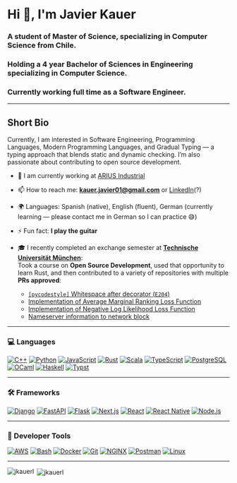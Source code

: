 # Hi 👋, I'm Javier Kauer

### A student of Master of Science, specializing in Computer Science from Chile.  
### Holding a 4 year Bachelor of Sciences in Engineering specializing in Computer Science.  
### Currently working full time as a Software Engineer.

---

## Short Bio

Currently, I am interested in Software Engineering, Programming Languages, Modern Programming Languages, and Gradual Typing — a typing approach that blends static and dynamic checking. I’m also passionate about contributing to open source development.

- 🔭 I am currently working at [ARIUS Industrial](http://www.arius.cl)

- 📫 How to reach me: **kauer.javier01@gmail.com** or [LinkedIn](https://linkedin.com/in/javier-kauer)(?)

- 🌍 Languages: Spanish (native), English (fluent), German (currently learning — please contact me in German so I can practice 😅)

- ⚡ Fun fact: **I play the guitar**

- 🎓 I recently completed an exchange semester at [**Technische Universität München**](https://www.tum.de/):  
  Took a course on **Open Source Development**, used that opportunity to learn Rust, and then contributed to a variety of repositories with multiple **PRs approved**:  
  - [`[pycodestyle]` Whitespace after decorator (`E204`)](https://github.com/astral-sh/ruff/pull/12140)  
  - [Implementation of Average Marginal Ranking Loss Function](https://github.com/TheAlgorithms/Rust/pull/742)  
  - [Implementation of Negative Log Likelihood Loss Function](https://github.com/TheAlgorithms/Rust/pull/734)  
  - [Nameserver information to network block](https://github.com/greshake/i3status-rust/pull/2058)

---

### 💻 Languages

[![C++](https://img.shields.io/badge/C++-00599C?style=for-the-badge&logo=c%2B%2B&logoColor=white)](https://www.w3schools.com/cpp/)
[![Python](https://img.shields.io/badge/Python-3670A0?style=for-the-badge&logo=python&logoColor=ffdd54)](https://www.python.org)
[![JavaScript](https://img.shields.io/badge/JavaScript-F7DF1E?style=for-the-badge&logo=javascript&logoColor=black)](https://developer.mozilla.org/en-US/docs/Web/JavaScript)
[![Rust](https://img.shields.io/badge/Rust-000000?style=for-the-badge&logo=rust&logoColor=white)](https://www.rust-lang.org)
[![Scala](https://img.shields.io/badge/Scala-DC322F?style=for-the-badge&logo=scala&logoColor=white)](https://www.scala-lang.org)
[![TypeScript](https://img.shields.io/badge/TypeScript-3178C6?style=for-the-badge&logo=typescript&logoColor=white)](https://www.typescriptlang.org/)
[![PostgreSQL](https://img.shields.io/badge/PostgreSQL-4169E1?style=for-the-badge&logo=postgresql&logoColor=white)](https://www.postgresql.org)
[![OCaml](https://img.shields.io/badge/OCaml-3be133?style=for-the-badge&logo=ocaml&logoColor=white)](https://ocaml.org/)
[![Haskell](https://img.shields.io/badge/Haskell-5e5086?style=for-the-badge&logo=haskell&logoColor=white)](https://www.haskell.org/)
[![Typst](https://img.shields.io/badge/typst-239DAD.svg?style=for-the-badge&logo=typst&logoColor=white)](https://typst.app/)

---

### 🛠️ Frameworks

[![Django](https://img.shields.io/badge/Django-092E20?style=for-the-badge&logo=django&logoColor=white)](https://www.djangoproject.com/)
[![FastAPI](https://img.shields.io/badge/FastAPI-005571?style=for-the-badge&logo=fastapi)](https://fastapi.tiangolo.com/)
[![Flask](https://img.shields.io/badge/Flask-000000?style=for-the-badge&logo=flask&logoColor=white)](https://flask.palletsprojects.com/)
[![Next.js](https://img.shields.io/badge/Next.js-000000?style=for-the-badge&logo=nextdotjs&logoColor=white)](https://nextjs.org/)
[![React](https://img.shields.io/badge/React-61DAFB?style=for-the-badge&logo=react&logoColor=black)](https://reactjs.org/)
[![React Native](https://img.shields.io/badge/React_Native-20232A?style=for-the-badge&logo=react&logoColor=61DAFB)](https://reactnative.dev/)
[![Node.js](https://img.shields.io/badge/node.js-6DA55F?style=for-the-badge&logo=node.js&logoColor=white)](https://nodejs.org/es)

---

### 🧰 Developer Tools

[![AWS](https://img.shields.io/badge/AWS-232F3E?style=for-the-badge&logo=amazonaws&logoColor=white)](https://aws.amazon.com)
[![Bash](https://img.shields.io/badge/Bash-4EAA25?style=for-the-badge&logo=gnu-bash&logoColor=white)](https://www.gnu.org/software/bash/)
[![Docker](https://img.shields.io/badge/Docker-2496ED?style=for-the-badge&logo=docker&logoColor=white)](https://www.docker.com/)
[![Git](https://img.shields.io/badge/Git-F05032?style=for-the-badge&logo=git&logoColor=white)](https://git-scm.com/)
[![NGINX](https://img.shields.io/badge/NGINX-009639?style=for-the-badge&logo=nginx&logoColor=white)](https://www.nginx.com)
[![Postman](https://img.shields.io/badge/Postman-FF6C37?style=for-the-badge&logo=postman&logoColor=white)](https://postman.com)
[![Linux](https://img.shields.io/badge/Linux-FCC624?style=for-the-badge&logo=linux&logoColor=black)](https://www.linux.org/)

---

<p><img align="left" src="https://github-readme-stats.vercel.app/api/top-langs?username=jkauerl&show_icons=true&locale=en&layout=compact" alt="jkauerl" /></p>

<p>&nbsp;<img align="center" src="https://github-readme-stats.vercel.app/api?username=jkauerl&show_icons=true&locale=en" alt="jkauerl" /></p>

<!-- <p><img align="center" src="https://github-readme-streak-stats.herokuapp.com/?user=jkauerl&" alt="jkauerl" /></p>-->
